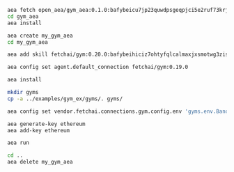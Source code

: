 ``` bash
aea fetch open_aea/gym_aea:0.1.0:bafybeicu7jp23quwdpsgeqpjci5e2ruf73krjurw6g335cib53aizg6pyi --remote
cd gym_aea
aea install
```
``` bash
aea create my_gym_aea
cd my_gym_aea
```
``` bash
aea add skill fetchai/gym:0.20.0:bafybeihiciz7ohtyfqlcalmaxjxsmotwg3zis3nmoqpiou7gd7ieypnbxq --remote
```
``` bash
aea config set agent.default_connection fetchai/gym:0.19.0
```
``` bash
aea install
```
``` bash
mkdir gyms
cp -a ../examples/gym_ex/gyms/. gyms/
```
``` bash
aea config set vendor.fetchai.connections.gym.config.env 'gyms.env.BanditNArmedRandom'
```
``` bash
aea generate-key ethereum
aea add-key ethereum
```
``` bash
aea run
```
``` bash
cd ..
aea delete my_gym_aea
```
